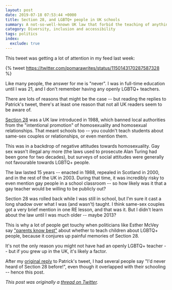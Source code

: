 ```yaml
---
layout: post
date: 2019-07-18 07:53:44 +0000
title: Section 28, and LGBTQ+ people in UK schools
summary: A not-so-well-known UK law that forbid the teaching of anything about LGBTQ+ people for 15 years.
category: Diversity, inclusion and accessibility
tags: politics
index:
  exclude: true
---
```


This tweet was getting a lot of attention in my feed last week:

{% tweet https://twitter.com/pomarawrites/status/1150143170287587328 %}

Like many people, the answer for me is "never".
I was in full-time education until I was 21, and I don't remember having any openly LGBTQ+ teachers.

There are lots of reasons that might be the case -- but reading the replies to Patrick's tweet, there's at least one reason that not all UK readers seem to be aware of.

[Section 28][s28] was a UK law introduced in 1988, which banned local authorities from the "intentional promotion" of homosexuality and homosexual relationships.
That meant schools too -- you couldn't teach students about same-sex couples or relationships, or even mention them.

This was in a backdrop of negative attitudes towards homosexuality.
Gay sex wasn't illegal any more (the laws used to prosecute Alan Turing had been gone for two decades), but surveys of social attitudes were generally not favourable towards LGBTQ+ people.

The law lasted 15 years -- enacted in 1988, repealed in Scotland in 2000, and in the rest of the UK in 2003.
During that time, it was incredibly risky to even mention gay people in a school classroom -- so how likely was it that a gay teacher would be willing to be publicly out?

Section 28 was rolled back while I was still in school, but I'm sure it cast a long shadow over what I was (and wasn't) taught.
I think same-sex couples got a very brief mention in one RE lesson, and that was it.
But I didn't learn about the law until I was much older -- maybe 2013?

This is why a lot of people get touchy when politicians like Esther McVey say ["parents know best"][mcvey] about whether to teach children about LGBTQ+ people, because it conjures up painful memories of Section 28.

It's not the only reason you might not have had an openly LGBTQ+ teacher -- but if you grew up in the UK, it's likely a factor.

After my [original reply][reply] to Patrick's tweet, I had several people say "I'd never heard of Section 28 before!", even though it overlapped with their schooling -- hence this post.

*This post was originally a [thread on Twitter][thread].*

[s28]: https://en.wikipedia.org/wiki/Section_28
[mcvey]: https://www.theguardian.com/politics/2019/may/30/parents-know-best-esther-mcvey-faces-tory-backlash-over-lgbt-lessons
[reply]: https://twitter.com/alexwlchan/status/1151062662903676928
[thread]: https://twitter.com/alexwlchan/status/1151239343438258176
